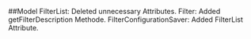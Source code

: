 ##Model
FilterList: Deleted unnecessary Attributes.
Filter: Added getFilterDescription Methode.
FilterConfigurationSaver: Added FilterList Attribute.